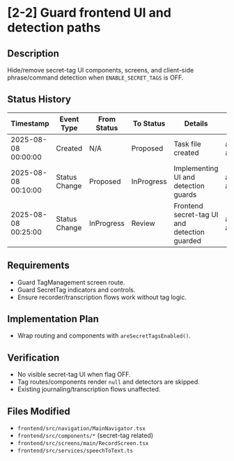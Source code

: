 # [2-2] Guard frontend UI and detection paths

## Description
Hide/remove secret-tag UI components, screens, and client-side phrase/command detection when `ENABLE_SECRET_TAGS` is OFF.

## Status History
| Timestamp | Event Type | From Status | To Status | Details | User |
|-----------|------------|-------------|-----------|---------|------|
| 2025-08-08 00:00:00 | Created | N/A | Proposed | Task file created | ai-agent |
| 2025-08-08 00:10:00 | Status Change | Proposed | InProgress | Implementing UI and detection guards | ai-agent |
| 2025-08-08 00:25:00 | Status Change | InProgress | Review | Frontend secret-tag UI and detection guarded | ai-agent |

## Requirements
- Guard TagManagement screen route.
- Guard SecretTag indicators and controls.
- Ensure recorder/transcription flows work without tag logic.

## Implementation Plan
- Wrap routing and components with `areSecretTagsEnabled()`.

## Verification
- No visible secret-tag UI when flag OFF.
- Tag routes/components render `null` and detectors are skipped.
- Existing journaling/transcription flows unaffected.

## Files Modified
- `frontend/src/navigation/MainNavigator.tsx`
- `frontend/src/components/*` (secret-tag related)
- `frontend/src/screens/main/RecordScreen.tsx`
- `frontend/src/services/speechToText.ts`
